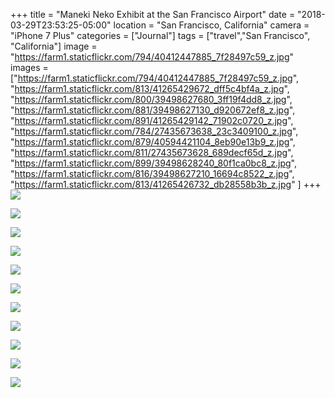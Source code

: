 +++
title = "Maneki Neko Exhibit at the San Francisco Airport"
date = "2018-03-29T23:53:25-05:00"
location = "San Francisco, California"
camera = "iPhone 7 Plus"
categories = ["Journal"]
tags = ["travel","San Francisco", "California"]
image = "https://farm1.staticflickr.com/794/40412447885_7f28497c59_z.jpg"
images = ["https://farm1.staticflickr.com/794/40412447885_7f28497c59_z.jpg",
"https://farm1.staticflickr.com/813/41265429672_dff5c4bf4a_z.jpg",
"https://farm1.staticflickr.com/800/39498627680_3ff19f4dd8_z.jpg",
"https://farm1.staticflickr.com/881/39498627130_d920672ef8_z.jpg",
"https://farm1.staticflickr.com/891/41265429142_71902c0720_z.jpg",
"https://farm1.staticflickr.com/784/27435673638_23c3409100_z.jpg",
"https://farm1.staticflickr.com/879/40594421104_8eb90e13b9_z.jpg",
"https://farm1.staticflickr.com/811/27435673628_689decf65d_z.jpg",
"https://farm1.staticflickr.com/899/39498628240_80f1ca0bc8_z.jpg",
"https://farm1.staticflickr.com/816/39498627210_16694c8522_z.jpg",
"https://farm1.staticflickr.com/813/41265426732_db28558b3b_z.jpg"
]
+++
![](https://live.staticflickr.com/794/40412447885_e7631aa6e2_k.jpg)
<!--more-->

![](https://live.staticflickr.com/813/41265429672_1ed55a1ac0_k.jpg)

![](https://live.staticflickr.com/800/39498627680_0cf34fb1d6_k.jpg)

![](https://live.staticflickr.com/881/39498627130_3747c0a612_k.jpg)

![](https://live.staticflickr.com/891/41265429142_81e153779b_k.jpg)

![](https://live.staticflickr.com/784/27435673638_c4058bdaa4_k.jpg)

![](https://live.staticflickr.com/879/40594421104_2858fb5a16_k.jpg)

![](https://live.staticflickr.com/811/27435673628_41796282c3_k.jpg)

![](https://live.staticflickr.com/899/39498628240_f1ce68b43c_k.jpg)

![](https://live.staticflickr.com/816/39498627210_dbc899c1e4_k.jpg)

![](https://live.staticflickr.com/813/41265426732_0d6a57cb71_h.jpg)

